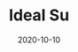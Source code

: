 ---
title: 'Ideal Su'
description: <p>We have queried the question "How should be the ideal water". Our motto was "Your ideal water". During the development, we have specified the target audience in terms of their social status. These statues were defined as B1, B2, C1, C2 which correspond to interest and interact rates of digital sources. After that, we follow a story-based model to establish emotional ties with customers and the brand. The "ideal" story starts with rain on the top of Toros mountain, it flows down to the ground. It is filtered after 15 years-long journey. It gains its minerals and pH to achieves the "ideal" that is aimed by nature. You can see the story starts with only a drop in an animated way.</p>
address: idealsu.com.tr
url: http://idealsu.com.tr
date: 2020-10-10
image: /images/projects/idealsu.jpg
attachmentName : 'Case Study'
attachmentUrl : '/images/case/idealsu.jpg'
---